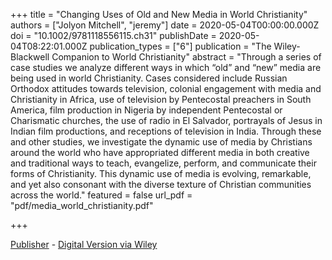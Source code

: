 +++
title = "Changing Uses of Old and New Media in World Christianity"
authors = ["Jolyon Mitchell", "jeremy"]
date = 2020-05-04T00:00:00.000Z
doi = "10.1002/9781118556115.ch31"
publishDate = 2020-05-04T08:22:01.000Z
publication_types = ["6"]
publication = "The Wiley-Blackwell Companion to World Christianity"
abstract = "Through a series of case studies we analyze different ways in which &ldquo;old&rdquo; and &ldquo;new&rdquo; media are being used in world Christianity. Cases considered include Russian Orthodox attitudes towards television, colonial engagement with media and Christianity in Africa, use of television by Pentecostal preachers in South America, film production in Nigeria by independent Pentecostal or Charismatic churches, the use of radio in El Salvador, portrayals of Jesus in Indian film productions, and receptions of television in India. Through these and other studies, we investigate the dynamic use of media by Christians around the world who have appropriated different media in both creative and traditional ways to teach, evangelize, perform, and communicate their forms of Christianity. This dynamic use of media is evolving, remarkable, and yet also consonant with the diverse texture of Christian communities across the world."
featured = false
url_pdf = "pdf/media_world_christianity.pdf"

+++

<a href="http://eu.wiley.com/WileyCDA/WileyTitle/productCd-1405153768.html" target="_blank" rel="noopener noreferrer">Publisher</a> - <a href="http://onlinelibrary.wiley.com/doi/10.1002/9781118556115.ch31/summary" target="_blank" rel="noopener noreferrer">Digital Version via Wiley</a>

